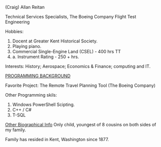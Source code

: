 (Craig) Allan Reitan

Technical Services Specialists, The Boeing Company
Flight Test Engineering

Hobbies: 
1. Docent at Greater Kent Historical Society.
2. Playing piano.
3. Commercial Single-Engine Land (CSEL) - 400 hrs TT
3. a. Instrument Rating - 250 + hrs.

Interests: 
History; Aerospace; Economics & Finance; computing and IT.

<u>PROGRAMMING BACKGROUND</u>

Favorite Project: The Remote Travel Planning Tool (The Boeing Company)

Other Programming skils:
1. Windows PowerShell Scipting.
2. C++ / C#
3. T-SQL

<u>Other Biographical Info</u>
Only child, youngest of 8 cousins on both sides of my family.

Family has resided in Kent, Washington since 1877.